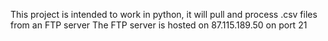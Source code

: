 
This project is intended to work in python, it will pull and process .csv files from an FTP server
The FTP server is hosted on 87.115.189.50 on port 21
